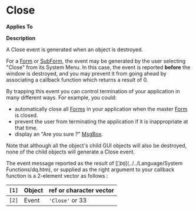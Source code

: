 




<h1 class="heading"><span class="name">Close</span></h1>

**Applies To**


**Description**


A Close event is generated when an object is destroyed.



For a [Form](../a-z/form.md) or [SubForm](../a-z/subform.md), the event may be generated by the user selecting "Close" from its System Menu. In this case, the event is reported **before** the window is destroyed, and you may prevent it from going ahead by associating a callback function which returns a result of 0.



By trapping this event you can control termination of your application in many different ways. For example, you could:

- automatically close all [Forms](../a-z/form.md) in your application when the master [Form](../a-z/form.md) is closed.
- prevent the user from terminating the application if it is inappropriate at that time.
- display an "Are you sure ?" [MsgBox](../a-z/msgbox.md).


Note that although all the object's child GUI objects will also be destroyed, none of the child objects will generate a Close event.



The event message reported as the result of [`⎕DQ`](../../Language/System Functions/dq.htm), or supplied as the right argument to your callback function is a 2-element vector as follows :


| `[1]` | Object | ref or character vector |
| --- | --- | ---  |
| `[2]` | Event | `'Close'` or 33 |




